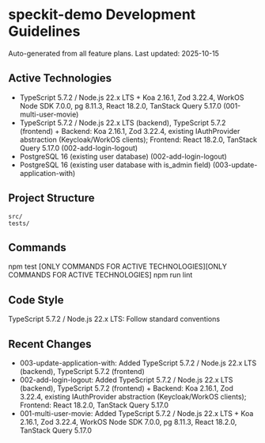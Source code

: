 # speckit-demo Development Guidelines

Auto-generated from all feature plans. Last updated: 2025-10-15

## Active Technologies
- TypeScript 5.7.2 / Node.js 22.x LTS + Koa 2.16.1, Zod 3.22.4, WorkOS Node SDK 7.0.0, pg 8.11.3, React 18.2.0, TanStack Query 5.17.0 (001-multi-user-movie)
- TypeScript 5.7.2 / Node.js 22.x LTS (backend), TypeScript 5.7.2 (frontend) + Backend: Koa 2.16.1, Zod 3.22.4, existing IAuthProvider abstraction (Keycloak/WorkOS clients); Frontend: React 18.2.0, TanStack Query 5.17.0 (002-add-login-logout)
- PostgreSQL 16 (existing user database) (002-add-login-logout)
- PostgreSQL 16 (existing user database with is_admin field) (003-update-application-with)

## Project Structure
```
src/
tests/
```

## Commands
npm test [ONLY COMMANDS FOR ACTIVE TECHNOLOGIES][ONLY COMMANDS FOR ACTIVE TECHNOLOGIES] npm run lint

## Code Style
TypeScript 5.7.2 / Node.js 22.x LTS: Follow standard conventions

## Recent Changes
- 003-update-application-with: Added TypeScript 5.7.2 / Node.js 22.x LTS (backend), TypeScript 5.7.2 (frontend)
- 002-add-login-logout: Added TypeScript 5.7.2 / Node.js 22.x LTS (backend), TypeScript 5.7.2 (frontend) + Backend: Koa 2.16.1, Zod 3.22.4, existing IAuthProvider abstraction (Keycloak/WorkOS clients); Frontend: React 18.2.0, TanStack Query 5.17.0
- 001-multi-user-movie: Added TypeScript 5.7.2 / Node.js 22.x LTS + Koa 2.16.1, Zod 3.22.4, WorkOS Node SDK 7.0.0, pg 8.11.3, React 18.2.0, TanStack Query 5.17.0

<!-- MANUAL ADDITIONS START -->
<!-- MANUAL ADDITIONS END -->
